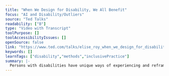 ```yaml
---
title: "When We Design for Disability, We All Benefit"
focus: "AI and Disability/Outliers"
source: "Ted Talks"
readability: ["B"]
type: "Video with Transcript"
toolPurpose: []
toolAccessibilityIssues: []
openSource: false
link: "https://www.ted.com/talks/elise_roy_when_we_design_for_disability_we_all_benefit"
keywords: []
learnTags: ["disability","methods","inclusivePractice"]
summary: |-
  Persons with disabilities have unique ways of experiencing and reframing the world. Inclusive designers often discover better solutions when designing for persons with disabilities, instead of the norm.
---
```


